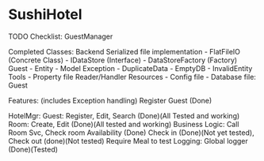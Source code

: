# SushiHotel

TODO Checklist:
    GuestManager


Completed Classes:
    Backend Serialized file implementation
        - FlatFileIO (Concrete Class)
        - IDataStore (Interface)
        - DataStoreFactory (Factory)
    Guest
        - Entity
        - Model
    Exception
        - DuplicateData
        - EmptyDB
        - InvalidEntity
    Tools
        - Property file Reader/Handler
    Resources
        - Config file
        - Database file: Guest

Features: (includes Exception handling)
    Register Guest (Done)

HotelMgr:
    Guest: 
        Register, Edit, Search (Done)(All Tested and working)
    Room: 
        Create, Edit (Done)(All tested and working)
    Business Logic:
        Call Room Svc, Check room Availability (Done)
        Check in (Done)(Not yet tested), Check out (done)(Not tested) Require Meal to test
    Logging:
        Global logger (Done)(Tested)
